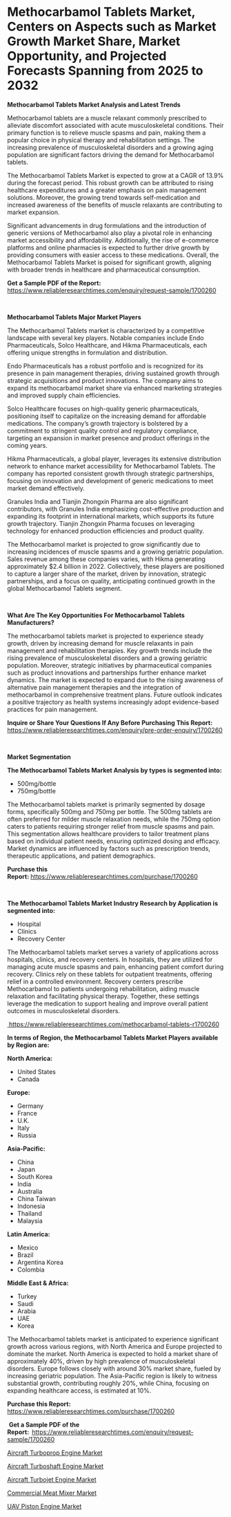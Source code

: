 <p><h1>Methocarbamol Tablets Market, Centers on Aspects such as Market Growth Market Share, Market Opportunity, and Projected Forecasts Spanning from 2025 to 2032</h1></p><p><strong>Methocarbamol Tablets Market Analysis and Latest Trends</strong></p>
<p><p>Methocarbamol tablets are a muscle relaxant commonly prescribed to alleviate discomfort associated with acute musculoskeletal conditions. Their primary function is to relieve muscle spasms and pain, making them a popular choice in physical therapy and rehabilitation settings. The increasing prevalence of musculoskeletal disorders and a growing aging population are significant factors driving the demand for Methocarbamol tablets.</p><p>The Methocarbamol Tablets Market is expected to grow at a CAGR of 13.9% during the forecast period. This robust growth can be attributed to rising healthcare expenditures and a greater emphasis on pain management solutions. Moreover, the growing trend towards self-medication and increased awareness of the benefits of muscle relaxants are contributing to market expansion. </p><p>Significant advancements in drug formulations and the introduction of generic versions of Methocarbamol also play a pivotal role in enhancing market accessibility and affordability. Additionally, the rise of e-commerce platforms and online pharmacies is expected to further drive growth by providing consumers with easier access to these medications. Overall, the Methocarbamol Tablets Market is poised for significant growth, aligning with broader trends in healthcare and pharmaceutical consumption.</p></p>
<p><strong>Get a Sample PDF of the Report:&nbsp;</strong> <a href="https://www.reliableresearchtimes.com/enquiry/request-sample/1700260?utm_campaign=3070&utm_medium=2&utm_source=Github&utm_content=ia&utm_term=27032025&utm_id=methocarbamol-tablets">https://www.reliableresearchtimes.com/enquiry/request-sample/1700260</a></p>
<p>&nbsp;</p>
<p><strong>Methocarbamol Tablets Major Market Players</strong></p>
<p><p>The Methocarbamol Tablets market is characterized by a competitive landscape with several key players. Notable companies include Endo Pharmaceuticals, Solco Healthcare, and Hikma Pharmaceuticals, each offering unique strengths in formulation and distribution.</p><p>Endo Pharmaceuticals has a robust portfolio and is recognized for its presence in pain management therapies, driving sustained growth through strategic acquisitions and product innovations. The company aims to expand its methocarbamol market share via enhanced marketing strategies and improved supply chain efficiencies.</p><p>Solco Healthcare focuses on high-quality generic pharmaceuticals, positioning itself to capitalize on the increasing demand for affordable medications. The company’s growth trajectory is bolstered by a commitment to stringent quality control and regulatory compliance, targeting an expansion in market presence and product offerings in the coming years.</p><p>Hikma Pharmaceuticals, a global player, leverages its extensive distribution network to enhance market accessibility for Methocarbamol Tablets. The company has reported consistent growth through strategic partnerships, focusing on innovation and development of generic medications to meet market demand effectively.</p><p>Granules India and Tianjin Zhongxin Pharma are also significant contributors, with Granules India emphasizing cost-effective production and expanding its footprint in international markets, which supports its future growth trajectory. Tianjin Zhongxin Pharma focuses on leveraging technology for enhanced production efficiencies and product quality.</p><p>The Methocarbamol market is projected to grow significantly due to increasing incidences of muscle spasms and a growing geriatric population. Sales revenue among these companies varies, with Hikma generating approximately $2.4 billion in 2022. Collectively, these players are positioned to capture a larger share of the market, driven by innovation, strategic partnerships, and a focus on quality, anticipating continued growth in the global Methocarbamol Tablets segment.</p></p>
<p>&nbsp;</p>
<p><strong>What Are The Key Opportunities For Methocarbamol Tablets Manufacturers?</strong></p>
<p><p>The methocarbamol tablets market is projected to experience steady growth, driven by increasing demand for muscle relaxants in pain management and rehabilitation therapies. Key growth trends include the rising prevalence of musculoskeletal disorders and a growing geriatric population. Moreover, strategic initiatives by pharmaceutical companies such as product innovations and partnerships further enhance market dynamics. The market is expected to expand due to the rising awareness of alternative pain management therapies and the integration of methocarbamol in comprehensive treatment plans. Future outlook indicates a positive trajectory as health systems increasingly adopt evidence-based practices for pain management.</p></p>
<p><strong>Inquire or Share Your Questions If Any Before Purchasing This Report:</strong> <a href="https://www.reliableresearchtimes.com/enquiry/pre-order-enquiry/1700260?utm_campaign=3070&utm_medium=2&utm_source=Github&utm_content=ia&utm_term=27032025&utm_id=methocarbamol-tablets">https://www.reliableresearchtimes.com/enquiry/pre-order-enquiry/1700260</a></p>
<p>&nbsp;</p>
<p><strong>Market Segmentation</strong></p>
<p><strong>The Methocarbamol Tablets Market Analysis by types is segmented into:</strong></p>
<p><ul><li>500mg/bottle</li><li>750mg/bottle</li></ul></p>
<p><p>The Methocarbamol tablets market is primarily segmented by dosage forms, specifically 500mg and 750mg per bottle. The 500mg tablets are often preferred for milder muscle relaxation needs, while the 750mg option caters to patients requiring stronger relief from muscle spasms and pain. This segmentation allows healthcare providers to tailor treatment plans based on individual patient needs, ensuring optimized dosing and efficacy. Market dynamics are influenced by factors such as prescription trends, therapeutic applications, and patient demographics.</p></p>
<p><strong>Purchase this Report:&nbsp;</strong><a href="https://www.reliableresearchtimes.com/purchase/1700260?utm_campaign=3070&utm_medium=2&utm_source=Github&utm_content=ia&utm_term=27032025&utm_id=methocarbamol-tablets">https://www.reliableresearchtimes.com/purchase/1700260</a></p>
<p>&nbsp;</p>
<p><strong>The Methocarbamol Tablets Market Industry Research by Application is segmented into:</strong></p>
<p><ul><li>Hospital</li><li>Clinics</li><li>Recovery Center</li></ul></p>
<p><p>The Methocarbamol tablets market serves a variety of applications across hospitals, clinics, and recovery centers. In hospitals, they are utilized for managing acute muscle spasms and pain, enhancing patient comfort during recovery. Clinics rely on these tablets for outpatient treatments, offering relief in a controlled environment. Recovery centers prescribe Methocarbamol to patients undergoing rehabilitation, aiding muscle relaxation and facilitating physical therapy. Together, these settings leverage the medication to support healing and improve overall patient outcomes in musculoskeletal disorders.</p></p>
<p><a href="https://www.reliableresearchtimes.com/methocarbamol-tablets-r1700260?utm_campaign=3070&utm_medium=2&utm_source=Github&utm_content=ia&utm_term=27032025&utm_id=methocarbamol-tablets">&nbsp;https://www.reliableresearchtimes.com/methocarbamol-tablets-r1700260</a></p>
<p><strong>In terms of Region, the Methocarbamol Tablets Market Players available by Region are:</strong></p>
<p>
    <p> <strong> North America: </strong>
        <ul>
            <li>United States</li>
            <li>Canada</li>
        </ul>
        </p> 
    <p> <strong> Europe: </strong>
        <ul>
            <li>Germany</li>
            <li>France</li>
            <li>U.K.</li>
            <li>Italy</li>
            <li>Russia</li>
        </ul>
        </p> 
    <p> <strong> Asia-Pacific: </strong>
        <ul>
            <li>China</li>
            <li>Japan</li>
            <li>South Korea</li>
            <li>India</li>
            <li>Australia</li>
            <li>China Taiwan</li>
            <li>Indonesia</li>
            <li>Thailand</li>
            <li>Malaysia</li>
        </ul>
        </p> 
    <p> <strong> Latin America: </strong>
        <ul>
            <li>Mexico</li>
            <li>Brazil</li>
            <li>Argentina Korea</li>
            <li>Colombia</li>
        </ul>
        </p> 
    <p> <strong> Middle East & Africa: </strong>
        <ul>
            <li>Turkey</li>
            <li>Saudi</li>
            <li>Arabia</li>
            <li>UAE</li>
            <li>Korea</li>
        </ul>
    </p>
    </p>
<p><p>The Methocarbamol tablets market is anticipated to experience significant growth across various regions, with North America and Europe projected to dominate the market. North America is expected to hold a market share of approximately 40%, driven by high prevalence of musculoskeletal disorders. Europe follows closely with around 30% market share, fueled by increasing geriatric population. The Asia-Pacific region is likely to witness substantial growth, contributing roughly 20%, while China, focusing on expanding healthcare access, is estimated at 10%.</p></p>
<p><strong>Purchase this Report: </strong><a href="https://www.reliableresearchtimes.com/purchase/1700260?utm_campaign=3070&utm_medium=2&utm_source=Github&utm_content=ia&utm_term=27032025&utm_id=methocarbamol-tablets">https://www.reliableresearchtimes.com/purchase/1700260</a></p>
<p>&nbsp;<strong>Get a Sample PDF of the Report:&nbsp;&nbsp;</strong><a href="https://www.reliableresearchtimes.com/enquiry/request-sample/1700260?utm_campaign=3070&utm_medium=2&utm_source=Github&utm_content=ia&utm_term=27032025&utm_id=methocarbamol-tablets">https://www.reliableresearchtimes.com/enquiry/request-sample/1700260</a></p>
<p><strong></strong></p>
<p><p><a href="https://www.linkedin.com/pulse/comprehensive-study-aircraft-turboprop-engine-market-size-dynamics-yblfe?utm_campaign=3070&utm_medium=2&utm_source=Github&utm_content=ia&utm_term=27032025&utm_id=methocarbamol-tablets">Aircraft Turboprop Engine Market</a></p><p><a href="https://www.linkedin.com/pulse/in-depth-aircraft-turboshaft-engine-market-analysis-trends-share-ef1he?utm_campaign=3070&utm_medium=2&utm_source=Github&utm_content=ia&utm_term=27032025&utm_id=methocarbamol-tablets">Aircraft Turboshaft Engine Market</a></p><p><a href="https://www.linkedin.com/pulse/factors-driving-growth-aircraft-turbojet-engine-market-wvlhe?utm_campaign=3070&utm_medium=2&utm_source=Github&utm_content=ia&utm_term=27032025&utm_id=methocarbamol-tablets">Aircraft Turbojet Engine Market</a></p><p><a href="https://www.linkedin.com/pulse/future-growth-trends-commercial-meat-mixer-market-forecasted-wu3ue?utm_campaign=3070&utm_medium=2&utm_source=Github&utm_content=ia&utm_term=27032025&utm_id=methocarbamol-tablets">Commercial Meat Mixer Market</a></p><p><a href="https://www.linkedin.com/pulse/unlocking-growth-potential-strategic-analysis-uav-piston-engine-mgx7e?utm_campaign=3070&utm_medium=2&utm_source=Github&utm_content=ia&utm_term=27032025&utm_id=methocarbamol-tablets">UAV Piston Engine Market</a></p></p>